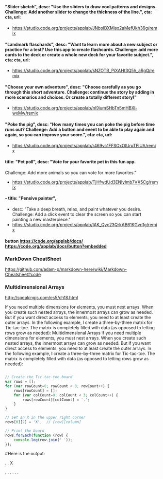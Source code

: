 ##

#### "Slider sketch", desc: "Use the sliders to draw cool patterns and designs. Challenge: Add another slider to change the thickness of the line.", cta: cta, url:
    
  -  https://studio.code.org/projects/applab/JNbplBXMisx2aMefUkh39g/remix
    
####  "Landmark flaschards", desc: "Want to learn more about a new subject or practice for a test? Use this app to create flashcards. Challenge: add more cards to the deck or create a whole new deck for your favorite subject.", cta: cta, url:
    
   - https://studio.code.org/projects/applab/sNZOTB_PiXAHt3Q5h_aRgQ/remix
    
####   "Choose your own adventure", desc: "Choose carefully as you go through this short adventure. Challenge: continue the story by adding in more scenarios and choices. Or create a totally different story!"

   - https://studio.code.org/projects/applab/nI9iumSHbTn5mHBXl-wxMw/remix
    
####   "Poke the pig", desc: "How many times you can poke the pig before time runs out? Challenge: Add a button and event to be able to play again and again, so you can improve your score.", cta: cta, url: 

  -  https://studio.code.org/projects/applab/r469vc1FFSOxOlUruTFlUA/remix
    
#### title: "Pet poll", desc: "Vote for your favorite pet in this fun app. 
Challenge: Add more animals so you can vote for more favorites."
   
  - https://studio.code.org/projects/applab/TjHfwdUd3ENlyImb7VX5Cg/remix

#### - title: "Pensive painter",
- desc: "Take a deep breath, relax, and paint whatever you desire. Challenge: Add a click event to clear the screen so you can start painting a new masterpiece."
- https://studio.code.org/projects/applab/IAK_Qyc23QrkAB61KGvn1g/remix

  
#### button	https://code.org/applab/docs/	https://code.org/applab/docs/button?embedded


### MarkDown CheatSheet
https://github.com/adam-p/markdown-here/wiki/Markdown-Cheatsheet#code
### Multidimensional Arrays
<http://speakingjs.com/es5/ch18.html>


If you need multiple dimensions for elements, you must nest arrays. When you create such nested arrays, the innermost arrays can grow as needed. But if you want direct access to elements, you need to at least create the outer arrays. In the following example, I create a three-by-three matrix for Tic-tac-toe. The matrix is completely filled with data (as opposed to letting rows grow as needed):
Multidimensional Arrays
If you need multiple dimensions for elements, you must nest arrays. When you create such nested arrays, the innermost arrays can grow as needed. But if you want direct access to elements, you need to at least create the outer arrays. In the following example, I create a three-by-three matrix for Tic-tac-toe. The matrix is completely filled with data (as opposed to letting rows grow as needed):

```Javascript

// Create the Tic-tac-toe board
var rows = [];
for (var rowCount=0; rowCount < 3; rowCount++) {
    rows[rowCount] = [];
    for (var colCount=0; colCount < 3; colCount++) {
        rows[rowCount][colCount] = '.';
    }
}

// Set an X in the upper right corner
rows[0][2] = 'X';  // [row][column]

// Print the board
rows.forEach(function (row) {
    console.log(row.join(' '));
});

```

#Here is the output:

. .  X

. . .
. . .
